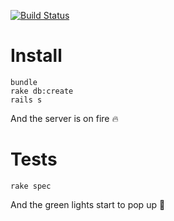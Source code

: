 [![Build Status](https://travis-ci.org/meurio/hub-api.svg?branch=master)](https://travis-ci.org/meurio/hub-api)

# Install
```
bundle
rake db:create
rails s
```
And the server is on fire :fire:

# Tests
```
rake spec
```
And the green lights start to pop up :green_heart:
